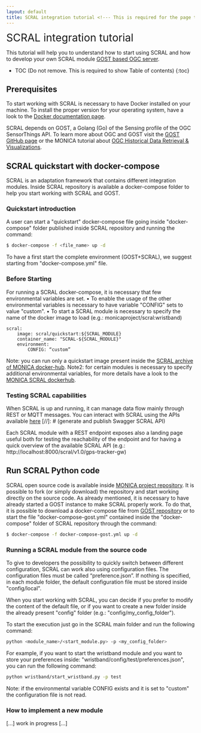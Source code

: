 ```yaml
---
layout: default
title: SCRAL integration tutorial <!--- This is required for the page to come in the side pane --->
---
```

<span style="font-size:2em;">SCRAL integration tutorial</span>
<!-- Using Span is a hack to avoid the title to come again in TOC.-->

This tutorial will help you to understand how to start using SCRAL and how to develop your own SCRAL module [GOST based OGC server](https://github.com/gost/server).

<!--
## Table of Contents
1. [Prerequisites](#Prerequisites)
2. [SCRAL quickstart with docker-compose](#SCRAL-quickstart-with-docker-compose)
3. [Run SCRAL Python code](#Run-SCRAL-Python-code)
-->

* TOC (Do not remove. This is required to show Table of contents)
 {:toc}


## Prerequisites

To start working with SCRAL is necessary to have Docker installed on your machine.
To install the proper version for your operating system, have a look to the [Docker documentation page](https://docs.docker.com/).

SCRAL depends on GOST, a Golang (Go) of the Sensing profile of the OGC SensorThings API.
To learn more about OGC and GOST visit the [GOST GitHub page](https://github.com/gost/server) or the MONICA tutorial about 
[OGC Historical Data Retrieval & Visualizations](https://monica-project.github.io/sections/gost_retrieval.html).


## SCRAL quickstart with docker-compose
SCRAL is an adaptation framework that contains different integration modules.
Inside SCRAL repository is available a docker-compose folder to help you start working with SCRAL and GOST.

### Quickstart introduction
A user can start a "quickstart" docker-compose file going inside "docker-compose" folder published inside SCRAL repository and running the command:
```bash
$ docker-compose -f <file_name> up -d
```

To have a first start the complete environment (GOST+SCRAL), we suggest starting from "docker-compose.yml" file.

### Before Starting
For running a SCRAL docker-compose, it is necessary that few environmental variables are set.
•	To enable the usage of the other environmental variables is necessary to have variable "CONFIG" sets to value "custom".
•	To start a SCRAL module is necessary to specify the name of the docker image to load (e.g.: monicaproject/scral:wristband)

```docker-compose
scral:
    image: scral/quickstart:${SCRAL_MODULE}
    container_name: "SCRAL-${SCRAL_MODULE}"
    environment:
        CONFIG: “custom”
```

Note: you can run only a quickstart image present inside the [SCRAL archive of MONICA docker-hub](https://hub.docker.com/r/monicaproject/scral/tags).
Note2: for certain modules is necessary to specify additional environmental variables, for more details have a look to the [MONICA SCRAL dockerhub](https://hub.docker.com/r/monicaproject/scral).

### Testing SCRAL capabilities
When SCRAL is up and running, it can manage data flow mainly through REST or MQTT messages.
You can interact with SCRAL using the APIs available [here](www.example.org)
[//]: # (generate and publish Swagger SCRAL API)

Each SCRAL module with a REST endpoint exposes also a landing page useful both for testing the reachability of the endpoint and for having a quick overview of the available SCRAL API (e.g.: http://localhost:8000/scral/v1.0/gps-tracker-gw)


## Run SCRAL Python code
SCRAL open source code is available inside [MONICA project repository](https://github.com/MONICA-Project/scral-framework).
It is possible to fork (or simply download) the repository and start working directly on the source code.
As already mentioned, it is necessary to have already started a GOST instance to make SCRAL properly work. To do that, it is possible to download a docker-compose file from [GOST repository](https://github.com/gost/docker-compose) or to start the file "docker-compose-gost.yml" contained inside the "docker-compose" folder of SCRAL repository through the command:
```bash
$ docker-compose -f docker-compose-gost.yml up -d
```

### Running a SCRAL module from the source code
To give to developers the possibility to quickly switch between different configuration, SCRAL can work also using configuration files.
The configuration files must be called “preference.json”.
If nothing is specified, in each module folder, the default configuration file must be stored inside "config/local".

When you start working with SCRAL, you can decide if you prefer to modify the content of the default file, or if you want to create a new folder inside the already present "config" folder (e.g.: "config/my_config_folder").

To start the execution just go in the SCRAL main folder and run the following command:
```bash
python <module_name>/<start_module.py> -p <my_config_folder>
```
For example, if you want to start the wristband module and you want to store your preferences inside: "wristband/config/test/preferences.json", you can run the following command:
```bash
python wristband/start_wristband.py -p test
```
Note: if the environmental variable CONFIG exists and it is set to "custom" the configuration file is not read. 

### How to implement a new module
[...] work in progress [...]
